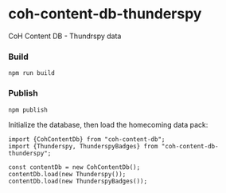 # coh-content-db-thunderspy
CoH Content DB - Thundrspy data

### Build
`npm run build`

### Publish
`npm publish`

Initialize the database, then load the homecoming data pack:
```
import {CohContentDb} from "coh-content-db";
import {Thunderspy, ThunderspyBadges} from "coh-content-db-thunderspy";

const contentDb = new CohContentDb();
contentDb.load(new Thunderspy());
contentDb.load(new ThunderspyBadges());
```
